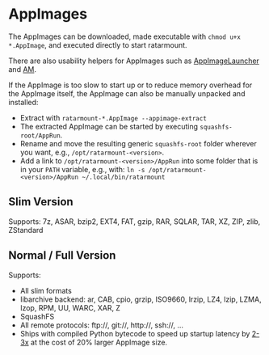 # AppImages

The AppImages can be downloaded, made executable with `chmod u+x *.AppImage`, and executed directly to start ratarmount.

There are also usability helpers for AppImages such as [AppImageLauncher](https://github.com/TheAssassin/AppImageLauncher) and [AM](https://github.com/ivan-hc/AM).

If the AppImage is too slow to start up or to reduce memory overhead for the AppImage itself, the AppImage can also be manually unpacked and installed:

 - Extract with `ratarmount-*.AppImage --appimage-extract`
 - The extracted AppImage can be started by executing `squashfs-root/AppRun`.
 - Rename and move the resulting generic `squashfs-root` folder wherever you want, e.g., `/opt/ratarmount-<version>`.
 - Add a link to `/opt/ratarmount-<version>/AppRun` into some folder that is in your `PATH` variable, e.g., with:
   `ln -s /opt/ratarmount-<version>/AppRun ~/.local/bin/ratarmount`

## Slim Version

Supports: 7z, ASAR, bzip2, EXT4, FAT, gzip, RAR, SQLAR, TAR, XZ, ZIP, zlib, ZStandard

## Normal / Full Version

Supports:

 - All slim formats
 - libarchive backend: ar, CAB, cpio, grzip, ISO9660, lrzip, LZ4, lzip, LZMA, lzop, RPM, UU, WARC, XAR, Z
 - SquashFS
 - All remote protocols: ftp://, git://, http://, ssh://, ...
 - Ships with compiled Python bytecode to speed up startup latency by [2-3x](https://github.com/niess/python-appimage/issues/91#issuecomment-3136560614) at the cost of 20% larger AppImage size.

